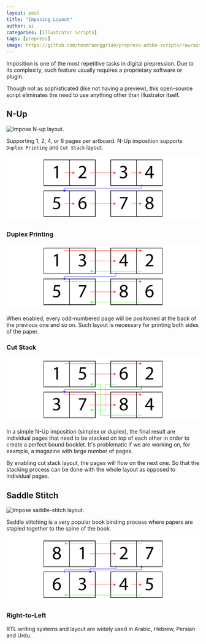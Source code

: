 ```yaml
---
layout: post
title: "Imposing Layout"
author: ai
categories: [Illustrator Scripts]
tags: [prepress]
image: https://github.com/hendraanggrian/prepress-adobe-scripts/raw/assets/screenshots/ai_impose_saddlestitch.png
---
```


Imposition is one of the most repetitive tasks in digital prepression.
Due to its complexity, such feature usually requires a proprietary software or plugin.

Though not as sophisticated (like not having a preview),
this open-source script eliminates the need to use anything other than Illustrator itself.

## N-Up

![Impose N-up layout.](https://github.com/hendraanggrian/prepress-adobe-scripts/raw/assets/screenshots/ai_impose_nup.png)

Supporting 1, 2, 4, or 8 pages per artboard. N-Up imposition supports `Duplex Printing` and `Cut Stack` layout.

![Standard flow of N-up layout.](../images/samples/ai_impose_nup.png)

### Duplex Printing

![Duplex printing flow of N-up layout.](../images/samples/ai_impose_nup_duplexprinting.png)

When enabled, every odd-numbered page will be positioned at the back of the previous one and so on.
Such layout is necessary for printing both sides of the paper.

### Cut Stack

![Cut stack flow of N-up layout.](../images/samples/ai_impose_nup_cutstack.png)

In a simple N-Up imposition (simplex or duplex), the final result are individual pages that need
to be stacked on top of each other in order to create a perfect bound booklet.
It's problematic if we are working on, for eaxmple, a magazine with large number of pages.

By enabling cut stack layout, the pages will flow on the next one.
So that the stacking process can be done with the whole layout as opposed to individual pages.

## Saddle Stitch

![Impose saddle-stitch layout.](https://github.com/hendraanggrian/prepress-adobe-scripts/raw/assets/screenshots/ai_impose_saddlestitch.png)

Saddle stitching is a very popular book binding process where papers are stapled together to the spine of the book.

![Flow of saddle-stitch layout.](../images/samples/ai_impose_saddlestitch.png)

### Right-to-Left

RTL writing systems and layout are widely used in Arabic, Hebrew, Persian and Urdu.
